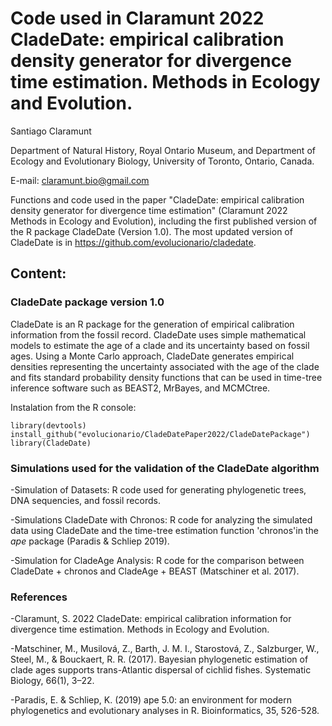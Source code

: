 # Code used in Claramunt 2022 CladeDate: empirical calibration density generator for divergence time estimation. Methods in Ecology and Evolution.

Santiago Claramunt

Department of Natural History, Royal Ontario Museum, and
Department of Ecology and Evolutionary Biology, University of Toronto, Ontario, Canada.

E-mail: claramunt.bio@gmail.com

Functions and code used in the paper "CladeDate: empirical calibration density generator for divergence time estimation" (Claramunt 2022 Methods in Ecology and Evolution), including the first published version of the R package CladeDate (Version 1.0). The most updated version of CladeDate is in https://github.com/evolucionario/cladedate.


## Content:

### CladeDate package version 1.0

CladeDate is an R package for the generation of empirical calibration information from the fossil record. CladeDate uses simple mathematical models to estimate the age of a clade and its uncertainty based on fossil ages. Using a Monte Carlo approach, CladeDate generates empirical densities representing the uncertainty associated with the age of the clade and fits standard probability density functions that can be used in time-tree inference software such as BEAST2, MrBayes, and MCMCtree.

Instalation from the R console:

````
library(devtools)
install_github("evolucionario/CladeDatePaper2022/CladeDatePackage")
library(CladeDate)
````

### Simulations used for the validation of the CladeDate algorithm

  -Simulation of Datasets: R code used for generating phylogenetic trees, DNA sequencies, and fossil records.
  
  -Simulations CladeDate with Chronos: R code for analyzing the simulated data using CladeDate and the time-tree estimation function 'chronos'in the _ape_ package (Paradis & Schliep 2019).

  -Simulation for CladeAge Analysis: R code for the comparison between CladeDate + chronos and CladeAge + BEAST (Matschiner et al. 2017).


### References

-Claramunt, S. 2022 CladeDate: empirical calibration information for divergence time estimation. Methods in Ecology and Evolution.

-Matschiner, M., Musilová, Z., Barth, J. M. I., Starostová, Z., Salzburger, W., Steel, M., & Bouckaert, R. R. (2017). Bayesian phylogenetic estimation of clade ages supports trans-Atlantic dispersal of cichlid fishes. Systematic Biology, 66(1), 3–22.

-Paradis, E. & Schliep, K. (2019) ape 5.0: an environment for modern phylogenetics and evolutionary analyses in R. Bioinformatics, 35, 526-528.
